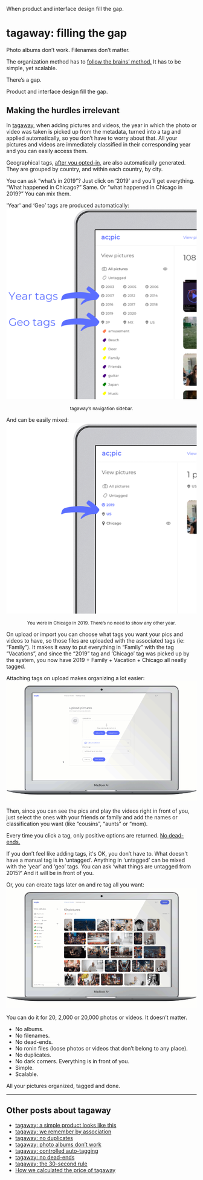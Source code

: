 When product and interface design fill the gap.
# tagaway: filling the gap

Photo albums don’t work. Filenames don’t matter. 

The organization method has to <a href="https://altocode.nl/blog/we-remember-by-association">follow the brains’ method.</a> It has to be simple, yet scalable.</a> 

There’s a gap. 

Product and interface design fill the gap.

## Making the hurdles irrelevant
In <a href="https://altocode.nl/pic/" target="_blank">tagaway,</a> when adding pictures and videos, the year in which the photo or video was taken is picked up from the metadata, turned into a tag and applied automatically, so you don’t have to worry about that. All your pictures and videos are immediately classified in their corresponding year and you can easily access them.

Geographical tags, <a href="https://altocode.nl/blog/controlled-auto-tagging" target="_blank">after you opted-in,</a> are also automatically generated. They are grouped by country, and within each country, by city. 

You can ask “what’s in 2019”? Just click on ‘2019’ and you’ll get everything. “What happened in Chicago?” Same. Or “what happened in Chicago in 2019?” You can mix them. 

'Year' and ‘Geo’ tags are produced automatically:
<img loading="lazy" src="img/acpic - year and geo tags.png" alt="tagaway year and geo tags" style="max-width: 100%;height: auto;">
<p style="font-size: 12px; text-align: center;">tagaway’s navigation sidebar.</p>

And can be easily mixed:
<img loading="lazy" src="img/acpic - mixing year and geo tags.png" alt="tagaway mixing year and geo tags" style="max-width: 100%;height: auto;">
<p style="font-size: 12px; text-align: center;">You were in Chicago in 2019. There’s no need to show any other year.</p>

On upload or import you can choose what tags you want your pics and videos to have, so those files are uploaded with the associated tags (ie: “Family”). It makes it easy to put everything in “Family” with the tag “Vacations”, and since the “2019” tag and ‘Chicago’ tag was picked up by the system, you now have 2019 + Family + Vacation + Chicago all neatly tagged.

Attaching tags on upload makes organizing a lot easier:
<img loading="lazy" src="img/tagging on upload.gif" alt="tag on upload" style="max-width: 100%;height: auto;">

Then, since you can see the pics and play the videos right in front of you, just select the ones with your friends or family and add the names or classification you want (like “cousins”, “aunts” or “mom).

Every time you click a tag, only positive options are returned. <a href="https://altocode.nl/blog/no-dead-ends" target="_blank">No dead-ends.</a>  

If you don’t feel like adding tags, it's OK, you don’t have to. What doesn't have a manual tag is in ‘untagged’. Anything in ‘untagged’ can be mixed with the ‘year’ and ‘geo’ tags. You can ask ‘what things are untagged from 2015?’ And it will be in front of you. 

Or, you can create tags later on and re tag all you want:
<img loading="lazy" src="img/tagging process.gif" alt="tagging process" style="max-width: 100%;height: auto;">

You can do it for 20, 2,000 or 20,000 photos or videos. It doesn’t matter. 

- No albums.
- No filenames.
- No dead-ends.
- No ronin files (loose photos or videos that don’t belong to any place).
- No duplicates.
- No dark corners. Everything is in front of you.
- Simple.
- Scalable.

All your pictures organized, tagged and done.

---

## Other posts about tagaway
- <a href="https://altocode.nl/blog/a-simple-product-looks-like-this" target="_blank">tagaway: a simple product looks like this</a>
- <a href="https://altocode.nl/blog/we-remember-by-association" target="_blank">tagaway: we remember by association</a> 
- <a href="https://altocode.nl/blog/no-duplicates" target="_blank">tagaway: no duplicates</a>
- <a href="https://altocode.nl/blog/photo-albums-dont-work" target="_blank">tagaway: photo albums don’t work</a>
- <a href="https://altocode.nl/blog/controlled-auto-tagging" target="_blank">tagaway: controlled auto-tagging</a>
- <a href="https://altocode.nl/blog/no-dead-ends" target="_blank">tagaway: no dead-ends</a>
- <a href="https://altocode.nl/blog/the-30-second-rule" target="_blank">tagaway: the 30-second rule</a> 
- <a href="https://altocode.nl/blog/how-we-calculated-the-price-of-acpic" target="_blank">How we calculated the price of tagaway</a>        